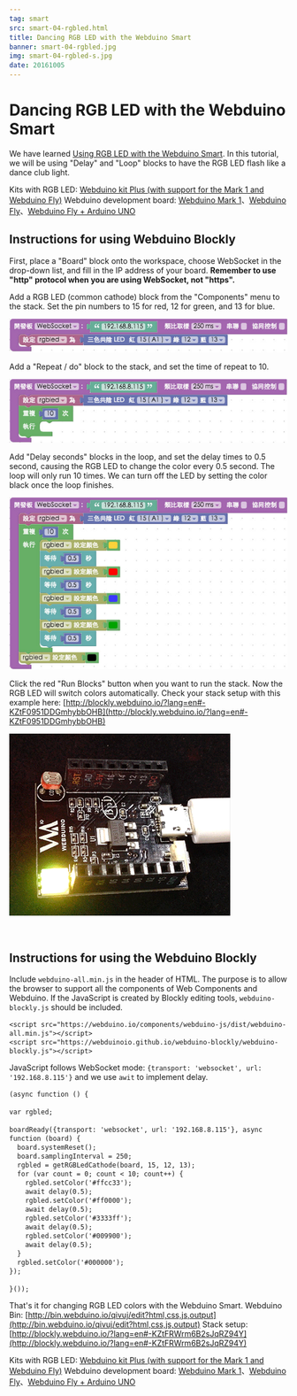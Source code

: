 ```yaml
---
tag: smart
src: smart-04-rgbled.html
title: Dancing RGB LED with the Webduino Smart
banner: smart-04-rgbled.jpg
img: smart-04-rgbled-s.jpg
date: 20161005
---
```


<!-- @@master  = ../../_layout.html-->

<!-- @@block  =  meta-->

<title>Dancing RGB LED with the Webduino Smart :::: Webduino = Web × Arduino</title>

<meta name="description" content="We have learned how to use the RGB LED with the Webduino Smart. In this tutorial, we will be using “Delay” and “Loop” blocks to have the RGB LED flash like a dance club light.">

<meta itemprop="description" content="We have learned how to use the RGB LED with the Webduino Smart. In this tutorial, we will be using “Delay” and “Loop” blocks to have the RGB LED flash like a dance club light.">

<meta property="og:description" content="We have learned how to use the RGB LED with the Webduino Smart. In this tutorial, we will be using “Delay” and “Loop” blocks to have the RGB LED flash like a dance club light.">

<meta property="og:title" content="Dancing RGB LED with the Webduino Smart" >

<meta property="og:url" content="https://webduino.io/tutorials/smart-04-rgbled.html">

<meta property="og:image" content="https://webduino.io/img/tutorials/smart-04-rgbled-s.jpg">

<meta itemprop="image" content="https://webduino.io/img/tutorials/smart-04-rgbled-s.jpg">

<include src="../_include-tutorials.html"></include>

<!-- @@close-->

<!-- @@block  =  preAndNext-->

<include src="../_include-tutorials-content.html"></include>

<!-- @@close-->



<!-- @@block  =  tutorials-->
# Dancing RGB LED with the Webduino Smart

We have learned [Using RGB LED with the Webduino Smart](smart-03-rgbled.html). In this tutorial, we will be using "Delay" and "Loop" blocks to have the RGB LED flash like a dance club light. 

<div class="buy-this">
	<span>Kits with RGB LED: <a href="https://webduino.io/buy/webduino-package-plus.html" target="_blank">Webduino kit Plus (with support for the Mark 1 and Webduino Fly)</a></span>
	<span>Webduino development board: <a href="https://webduino.io/buy/component-webduino-v1.html" target="_blank">Webduino Mark 1</a>、<a href="https://webduino.io/buy/component-webduino-fly.html" target="_blank">Webduino Fly</a>、<a href="https://webduino.io/buy/component-webduino-uno-fly.html" target="_blank">Webduino Fly + Arduino UNO</a></span>
</div>

## Instructions for using Webduino Blockly

First, place a "Board" block onto the workspace, choose WebSocket in the drop-down list, and fill in the IP address of your board. **Remember to use "http" protocol when you are using WebSocket, not "https".**

Add a RGB LED (common cathode) block from the "Components" menu to the stack. Set the pin numbers to 15 for red, 12 for green, and 13 for blue.

![](../../img/tutorials/smart-04-02.jpg)

Add a "Repeat / do" block to the stack, and set the time of repeat to 10.

![](../../img/tutorials/smart-04-03.jpg)

Add "Delay seconds" blocks in the loop, and set the delay times to 0.5 second, causing the RGB LED to change the color every 0.5 second. The loop will only run 10 times. We can turn off the LED by setting the color black once the loop finishes.

![](../../img/tutorials/smart-04-04.jpg) 

Click the red "Run Blocks" button when you want to run the stack. Now the RGB LED will switch colors automatically. Check your stack setup with this example here: [http://blockly.webduino.io/?lang=en#-KZtF0951DDGmhybbOHB](http://blockly.webduino.io/?lang=en#-KZtF0951DDGmhybbOHB)

![](../../img/tutorials/smart-03-05.gif)

<br/>

## Instructions for using the Webduino Blockly

Include `webduino-all.min.js` in the header of HTML. The purpose is to allow the browser to support all the components of Web Components and Webduino. If the JavaScript is created by Blockly editing tools, `webduino-blockly.js` should be included.

	<script src="https://webduino.io/components/webduino-js/dist/webduino-all.min.js"></script>
	<script src="https://webduinoio.github.io/webduino-blockly/webduino-blockly.js"></script>

JavaScript follows WebSocket mode: `{transport: 'websocket', url: '192.168.8.115'}` and we use `awit` to implement delay.

	(async function () {

	var rgbled;

	boardReady({transport: 'websocket', url: '192.168.8.115'}, async function (board) {
	  board.systemReset();
	  board.samplingInterval = 250;
	  rgbled = getRGBLedCathode(board, 15, 12, 13);
	  for (var count = 0; count < 10; count++) {
	    rgbled.setColor('#ffcc33');
	    await delay(0.5);
	    rgbled.setColor('#ff0000');
	    await delay(0.5);
	    rgbled.setColor('#3333ff');
	    await delay(0.5);
	    rgbled.setColor('#009900');
	    await delay(0.5);
	  }
	  rgbled.setColor('#000000');
	});

	}());

That's it for changing RGB LED colors with the Webduino Smart.
Webduino Bin: [http://bin.webduino.io/qivuj/edit?html,css,js,output](http://bin.webduino.io/qivuj/edit?html,css,js,output)
Stack setup: [http://blockly.webduino.io/?lang=en#-KZtFRWrm6B2sJqRZ94Y](http://blockly.webduino.io/?lang=en#-KZtFRWrm6B2sJqRZ94Y)

<div class="buy-this">
	<span>Kits with RGB LED: <a href="https://webduino.io/buy/webduino-package-plus.html" target="_blank">Webduino kit Plus (with support for the Mark 1 and Webduino Fly)</a></span>
	<span>Webduino development board: <a href="https://webduino.io/buy/component-webduino-v1.html" target="_blank">Webduino Mark 1</a>、<a href="https://webduino.io/buy/component-webduino-fly.html" target="_blank">Webduino Fly</a>、<a href="https://webduino.io/buy/component-webduino-uno-fly.html" target="_blank">Webduino Fly + Arduino UNO</a></span>
</div>



<!-- @@close-->